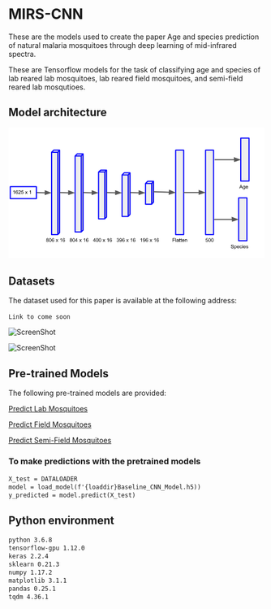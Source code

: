 # MIRS-CNN

These are the models used to create the paper Age and species prediction of natural malaria mosquitoes through deep learning of mid-infrared spectra.

These are Tensorflow models for the task of classifying age and species of lab reared lab mosquitoes, lab reared field mosquitoes, and semi-field reared lab mosqutioes.


<h2> Model architecture </h2>

![ScreenShot](/CNN-mosquito-architecture.png)


<h2> Datasets </h2>

The dataset used for this paper is available at the following address:

```Link to come soon```

![ScreenShot](/UMAP_Embedded_Mosquito_RearCnd.png)

![ScreenShot](/UMAP_Embedded_Mosquito_Country.png)

<h2> Pre-trained Models </h2>

The following pre-trained models are provided:

[Predict Lab Mosquitoes](/CNN/CNN-model/Results/Predict_Lab_Only/)

[Predict Field Mosquitoes](/CNN/CNN-model/Results/Predict_Lab_Field/)

[Predict Semi-Field Mosquitoes](/CNN/CNN-model/Results/Predict_Semi_Field/)


<h3> To make predictions with the pretrained models </h3>

```
X_test = DATALOADER
model = load_model(f'{loaddir}Baseline_CNN_Model.h5))
y_predicted = model.predict(X_test)
```


<h2> Python environment </h2>

```
python 3.6.8
tensorflow-gpu 1.12.0
keras 2.2.4
sklearn 0.21.3
numpy 1.17.2
matplotlib 3.1.1
pandas 0.25.1
tqdm 4.36.1
```

